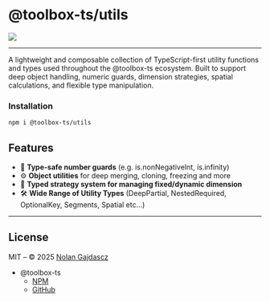 # @toolbox-ts/utils

![](https://img.shields.io/badge/coverage-100%25-brightgreen)

---

A lightweight and composable collection of TypeScript-first utility functions
and types used throughout the @toolbox-ts ecosystem. Built to support deep
object handling, numeric guards, dimension strategies, spatial calculations, and
flexible type manipulation.

### Installation

```bash
npm i @toolbox-ts/utils
```

## Features

- 🔢 **Type-safe number guards** (e.g. is.nonNegativeInt, is.infinity)
- ⚙️ **Object utilities** for deep merging, cloning, freezing and more
- 🧠 **Typed strategy system for managing fixed/dynamic dimension**
- 🛠️ **Wide Range of Utility Types** (DeepPartial, NestedRequired, OptionalKey,
  Segments, Spatial etc...)

---

## License

MIT – © 2025 [Nolan Gajdascz](https://github.com/gajdascz)

- @toolbox-ts
  - [NPM](https://www.npmjs.com/org/toolbox-ts)
  - [GitHub](https://github.com/toolbox-ts/toolbox-ts)
